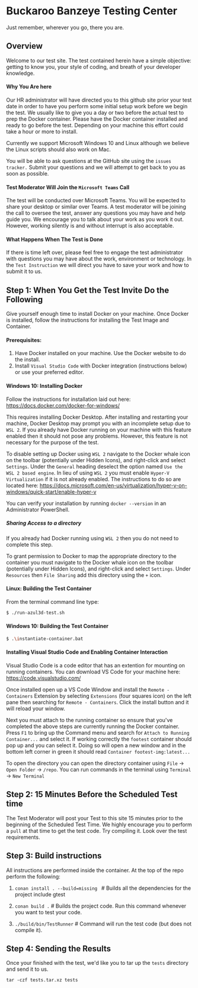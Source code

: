 # Buckaroo Banzeye Testing Center

Just remember, wherever you go, there you are.

## Overview

Welcome to our test site. The test contained herein have a simple objective: getting to know you, your style of coding, and breath of your developer knowledge.

#### Why You Are here

Our HR administrator will have directed you to this github site prior your test date in order to have you perform some initial setup work before we begin the test. We usually like to give you a day or two before the actual test to prep the Docker container. Please have the Docker container installed and ready to go before the test. Depending on your machine this effort could take a hour or more to install.

Currently we support Microsoft Windows 10 and Linux although we believe the Linux scripts should also work on Mac.

You will be able to ask questions at the GitHub site using the `issues tracker.` Submit your questions and we will attempt to get back to you as soon as possible.

#### Test Moderator Will Join the `Microsoft Teams` Call

The test will be conducted over Microsoft Teams. You will be expected to share your desktop or similar over Teams. A test moderator will be joining the call to oversee the test, answer any questions you may have and help guide you. We encourage you to talk about your work as you work it out. However, working silently is and without interrupt is also acceptable.

#### What Happens When The Test is Done

If there is time left over, please feel free to engage the test administrator with questions you may have about the work, environment or technology. In the `Test Instruction` we will direct you have to save your work and how to submit it to us.

## Step 1: When You Get the Test Invite Do the Following  

Give yourself enough time to install Docker on your machine. Once Docker is installed, follow the instructions for installing the Test Image and Container.

#### Prerequisites:

  1. Have Docker installed on your machine. Use the Docker website to do the install.
  2. Install `Visual Studio Code` with Docker integration (instructions below) or use your preferred editor.

#### Windows 10: Installing Docker

Follow the instructions for installation laid out here: https://docs.docker.com/docker-for-windows/

This requires installing Docker Desktop. After installing and restarting your machine, Docker Desktop may prompt you with an incomplete setup due to `WSL 2`. If you already have Docker running on your machine with this feature enabled then it should not pose any problems. However, this feature is not necessary for the purpose of the test. 

To disable setting up Docker using `WSL 2` navigate to the Docker whale icon on the toolbar (potentially under Hidden Icons), and right-click and select `Settings`. Under the `General` heading deselect the option named `Use the WSL 2 based engine`. In lieu of using `WSL 2` you must enable `Hyper-V Virtualization` if it is not already enabled. The instructions to do so are located here: https://docs.microsoft.com/en-us/virtualization/hyper-v-on-windows/quick-start/enable-hyper-v

You can verify your installation by running `docker --version` in an Administrator PowerShell.

##### Sharing Access to a directory

If you already had Docker running using `WSL 2` then you do not need to complete this step.

To grant permission to Docker to map the appropriate directory to the container you must navigate to the Docker whale icon on the toolbar (potentially under Hidden Icons), and right-click and select `Settings`. Under `Resources` then `File Sharing` add this directory using the `+` icon.

#### Linux: Building the Test Container

From the terminal command line type:

```bash
$ ./run-azul3d-test.sh
```

#### Windows 10: Building the Test Container

```bash
$ .\instantiate-container.bat
```

#### Installing Visual Studio Code and Enabling Container Interaction

Visual Studio Code is a code editor that has an extention for mounting on running containers. You can download VS Code for your machine here: https://code.visualstudio.com/

Once installed open up a VS Code Window and install the `Remote - Containers` Extension by selecting `Extensions` (four squares icon) on the left pane then searching for `Remote - Containers`. Click the install button and it will reload your window. 

Next you must attach to the running container so ensure that you've completed the above steps are currently running the Docker container. Press `F1` to bring up the Command menu and search for `Attach to Running Container...` and select it. If working correctly the `footest` container should pop up and you can select it. Doing so will open a new window and in the bottom left corner in green it should read `Container footest-img:latest...`

To open the directory you can open the directory container using `File` -> `Open Folder` -> `/repo`. You can run commands in the terminal using `Terminal` -> `New Terminal`

## Step 2: 15 Minutes Before the Scheduled Test time

The Test Moderator will post your Test to this site 15 minutes prior to the beginning of the Scheduled Test Time. We highly encourage you to perform a `pull` at that time to get the test code. Try compiling it. Look over the test requirements.

## Step 3: Build instructions

All instructions are performed inside the container. At the top of the repo perform the following:

1. ```conan install . --build=missing ```  # Builds all the dependencies for the project include gtest

2. ```conan build .``` # Builds the project code. Run this command whenever you want to test your code.

3. ```./build/bin/TestRunner``` # Command will run the test code (but does not compile it).

## Step 4: Sending the Results

Once your finished with the test, we'd like you to tar up the `tests` directory and send it to us.

```tar -czf tests.tar.xz tests```
